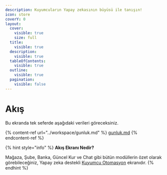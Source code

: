```yaml
---
description: Kuyumcuların Yapay zekasının büyüsü ile tanışın!
icon: store
coverY: 0
layout:
  cover:
    visible: true
    size: full
  title:
    visible: true
  description:
    visible: true
  tableOfContents:
    visible: true
  outline:
    visible: true
  pagination:
    visible: false
---
```


# Akış

Bu ekranda tek seferde aşağıdaki verileri göreceksiniz.

{% content-ref url="../workspace/gunluk.md" %}
[gunluk.md](../workspace/gunluk.md)
{% endcontent-ref %}



{% hint style="info" %}
**Akış Ekranı Nedir?**

Mağaza, Şube, Banka, Güncel Kur ve Chat gibi bütün modüllerin özet olarak görebileceğiniz, Yapay zeka destekli [Kuyumcu Otomasyon](https://sarraf.pro) ekranıdır.
{% endhint %}
